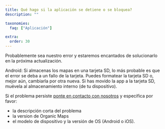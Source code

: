 ```yaml
---
title: Qué hago si la aplicación se detiene o se bloquea?
description: ""

taxonomies:
  faq: ["Aplicación"]

extra:
  order: 30
---
```


Probablemente sea nuestro error y estaremos encantados de solucionarlo en la próxima actualización.

Android: Si almacenas los mapas en una tarjeta SD, lo más probable es que el error se deba a un fallo de la tarjeta. Puedes formatear la tarjeta SD o, mejor aún, cambiarla por otra nueva. Si has movido la app a la tarjeta SD, muévela al almacenamiento interno (de tu dispositivo).

Si el problema persiste [ponte en contacto con nosotros](mailto:support@organicmaps.app) y especifica por favor:

* la descripción corta del problema
* la version de Organic Maps
* el modelo de dispositivo y la versión de OS (Android o iOS).
